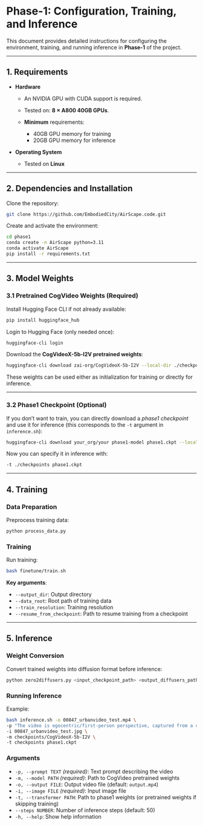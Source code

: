 # Phase-1: Configuration, Training, and Inference

This document provides detailed instructions for configuring the environment, training, and running inference in **Phase-1** of the project.

---

## 1. Requirements

* **Hardware**

  * An NVIDIA GPU with CUDA support is required.
  * Tested on: **8 × A800 40GB GPUs**.
  * **Minimum** requirements:

    * 40GB GPU memory for training
    * 20GB GPU memory for inference

* **Operating System**

  * Tested on **Linux**

---

## 2. Dependencies and Installation

Clone the repository:

```bash
git clone https://github.com/EmbodiedCity/AirScape.code.git
```

Create and activate the environment:

```bash
cd phase1
conda create -n AirScape python=3.11
conda activate AirScape
pip install -r requirements.txt
```

---

## 3. Model Weights

### 3.1 Pretrained CogVideo Weights (Required)

Install Hugging Face CLI if not already available:

```bash
pip install huggingface_hub
```

Login to Hugging Face (only needed once):

```bash
huggingface-cli login
```

Download the **CogVideoX-5b-I2V pretrained weights**:

```bash
huggingface-cli download zai-org/CogVideoX-5b-I2V --local-dir ./checkpoints/CogVideoX-5b-I2V
```

These weights can be used either as initialization for training or directly for inference.

---

### 3.2 Phase1 Checkpoint (Optional)

If you don’t want to train, you can directly download a *phase1 checkpoint* and use it for inference (this corresponds to the `-t` argument in `inference.sh`):

```bash
huggingface-cli download your_org/your phase1-model phase1.ckpt --local-dir ./checkpoints
```

Now you can specify it in inference with:

```bash
-t ./checkpoints phase1.ckpt
```

---

## 4. Training

### Data Preparation

Preprocess training data:

```bash
python process_data.py
```

### Training

Run training:

```bash
bash finetune/train.sh
```

**Key arguments**:

* `--output_dir`: Output directory
* `--data_root`: Root path of training data
* `--train_resolution`: Training resolution
* `--resume_from_checkpoint`: Path to resume training from a checkpoint

---

## 5. Inference

### Weight Conversion

Convert trained weights into diffusion format before inference:

```bash
python zero2diffusers.py <input_checkpoint_path> <output_diffusers_path>
```

### Running Inference

Example:

```bash
bash inference.sh -o 00847_urbanvideo_test.mp4 \
-p "The video is egocentric/first-person perspective, captured from a camera mounted on a drone. The drone rotated to the right slightly while maintaining its altitude, capturing urban buildings and streets, and eventually reached a position overlooking the high-rise area near a major road." \
-i 00847_urbanvideo_test.jpg \
-m checkpoints/CogVideoX-5b-I2V \
-t checkpoints phase1.ckpt
```

### Arguments

* `-p, --prompt TEXT` *(required)*: Text prompt describing the video
* `-m, --model PATH` *(required)*: Path to CogVideo pretrained weights
* `-o, --output FILE`: Output video file (default: `output.mp4`)
* `-i, --image FILE` *(required)*: Input image file
* `-t, --transformer PATH`: Path to phase1 weights (or pretrained weights if skipping training)
* `--steps NUMBER`: Number of inference steps (default: 50)
* `-h, --help`: Show help information

